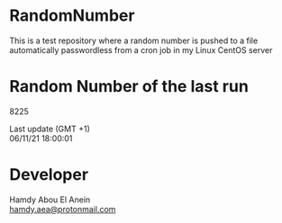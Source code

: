 # RandomNumber    
This is a test repository where a random number is pushed to a file automatically passwordless from a cron job in my Linux CentOS server    
# Random Number of the last run   
8225
      
Last update (GMT +1)    
06/11/21 18:00:01
# Developer    
Hamdy Abou El Anein   
hamdy.aea@protonmail.com
